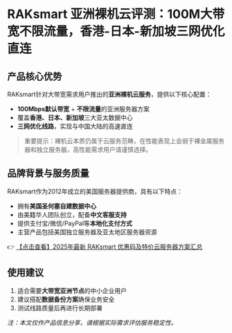 # RAKsmart 亚洲裸机云评测：100M大带宽不限流量，香港-日本-新加坡三网优化直连

## 产品核心优势
RAKsmart针对大带宽需求用户推出的**亚洲裸机云服务**，提供以下核心配置：
- **100Mbps默认带宽** + **不限流量**的亚洲服务器方案
- 覆盖**香港、日本、新加坡**三大亚太数据中心
- **三网优化线路**，实现与中国大陆的高速直连

> 重要提示：裸机云本质仍属于云服务范畴，在性能表现上会弱于裸金属服务器和独立服务器，高性能需求用户请谨慎选择。

## 品牌背景与服务质量
RAKsmart作为2012年成立的美国服务器提供商，具有以下特点：
- 拥有**美国圣何塞自建数据中心**
- 由美籍华人团队创立，配备**中文客服支持**
- 提供支付宝/微信/PayPal等**本地化支付方式**
- 主营产品包括美国独立服务器及亚太地区服务器资源

👉 [【点击查看】2025年最新 RAKsmart 优惠码及特价云服务器方案汇总](https://bit.ly/raksmart)

## 使用建议
1. 适合需要**大带宽亚洲节点**的中小企业用户
2. 建议搭配**数据备份方案**确保业务安全
3. 测试线路质量后再进行长期部署

*注：本文仅作产品信息分享，请根据实际需求评估服务稳定性。*